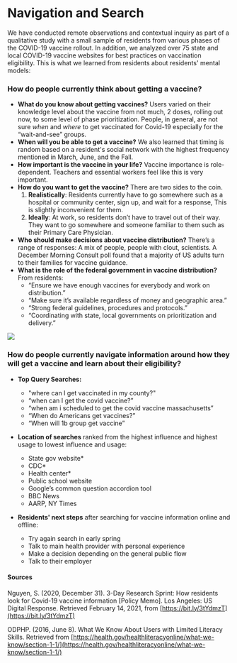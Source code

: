 # Navigation and Search

We have conducted remote observations and contextual inquiry as part of a qualitative study with a small sample of residents from various phases of the COVID-19 vaccine rollout. In addition, we analyzed over 75 state and local COVID-19 vaccine websites for best practices on vaccination eligibility. This is what we learned from residents about residents' mental models:   

### **How do people currently think about getting a vaccine?**

* **What do you know about getting vaccines?** Users varied on their knowledge level about the vaccine from not much, 2 doses, rolling out now, to some level of phase prioritization. People, in general, are not sure _when_ and _where_ to get vaccinated for Covid-19 especially for the “wait-and-see” groups.
* **When will you be able to get a vaccine?** We also learned that timing is random based on a resident's social network with the highest frequency mentioned in March, June, and the Fall.
* **How important is the vaccine in your life?** Vaccine importance is role-dependent. Teachers and essential workers feel like this is very important. 
* **How do you want to get the vaccine?** There are two sides to the coin. 
  1. **Realistically**: Residents currently have to go somewhere such as a hospital or community center, sign up, and wait for a response, This is slightly inconvenient for them.
  2. **Ideally**: At work, so residents don’t have to travel out of their way. They want to go somewhere and someone familiar to them such as their Primary Care Physician.
* **Who should make decisions about vaccine distribution?** There’s a range of responses: A mix of people, people with clout, scientists. A December Morning Consult poll found that a majority of US adults turn to their families for vaccine guidance.
* **What is the role of the federal government in vaccine distribution?** From residents:
  * “Ensure we have enough vaccines for everybody and work on distribution.”
  * “Make sure it’s available regardless of money and geographic area.”
  * “Strong federal guidelines, procedures and protocols.”
  * “Coordinating with state, local governments on prioritization and delivery.”

![](https://lh5.googleusercontent.com/gDW1L0HoeIIfE98aNrFDTUgtXyGCrrTcwVTOB2fv0lfn3iE1XF6Hhnb857-b5sCllPwV3wGNHVCljv54n7MMBM3GzG48Hup_qYNk9ogOgKdld40iOBUZwGVA2h8koXUPv1y9-o1pC7E)

### **How do people currently navigate information around how they will get a vaccine and learn about their eligibility?**

* **Top Query Searches:** 

  * "where can I get vaccinated in my county?"
  * “when can I get the covid vaccine?”
  * “when am i scheduled to get the covid vaccine massachusetts”
  * “When do Americans get vaccines?”
  * “When will 1b group get vaccine”

* **Location of searches** ranked from the highest influence and highest usage to lowest influence and usage:

  * State gov website\*
  * CDC\*
  * Health center\*
  * Public school website
  * Google’s common question accordion tool
  * BBC News
  * AARP, NY Times

* **Residents' next steps** after searching for vaccine information online and offline:
  * Try again search in early spring
  * Talk to main health provider with personal experience
  * Make a decision depending on the general public flow
  * Talk to their employer

#### **Sources**

Nguyen, S. \(2020, December 31\). 3-Day Research Sprint: How residents look for Covid-19 vaccine information \[Policy Memo\]. Los Angeles: US Digital Response. Retrieved February 14, 2021, from [https://bit.ly/3tYdmzT](https://bit.ly/3tYdmzT) 

ODPHP. \(2016, June 8\). What We Know About Users with Limited Literacy Skills. Retrieved from [https://health.gov/healthliteracyonline/what-we-know/section-1-1/](https://health.gov/healthliteracyonline/what-we-know/section-1-1/)   


